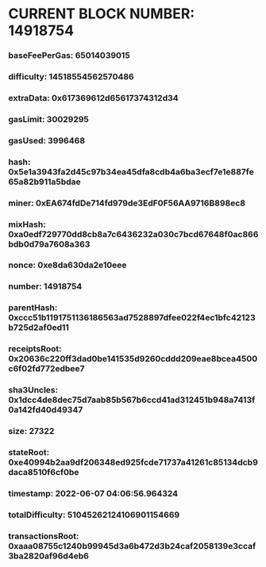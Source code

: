 # CURRENT BLOCK NUMBER: 14918754

### baseFeePerGas: 65014039015
### difficulty: 14518554562570486
### extraData: 0x617369612d65617374312d34
### gasLimit: 30029295
### gasUsed: 3996468
### hash: 0x5e1a3943fa2d45c97b34ea45dfa8cdb4a6ba3ecf7e1e887fe65a82b911a5bdae
### miner: 0xEA674fdDe714fd979de3EdF0F56AA9716B898ec8
### mixHash: 0xa0edf729770dd8cb8a7c6436232a030c7bcd67648f0ac866bdb0d79a7608a363
### nonce: 0xe8da630da2e10eee
### number: 14918754
### parentHash: 0xccc51b1191751136186563ad7528897dfee022f4ec1bfc42123b725d2af0ed11
### receiptsRoot: 0x20636c220ff3dad0be141535d9260cddd209eae8bcea4500c6f02fd772edbee7
### sha3Uncles: 0x1dcc4de8dec75d7aab85b567b6ccd41ad312451b948a7413f0a142fd40d49347
### size: 27322
### stateRoot: 0xe40994b2aa9df206348ed925fcde71737a41261c85134dcb9daca8510f6cf0be
### timestamp: 2022-06-07 04:06:56.964324
### totalDifficulty: 51045262124106901154669
### transactionsRoot: 0xaaa08755c1240b99945d3a6b472d3b24caf2058139e3ccaf3ba2820af96d4eb6
